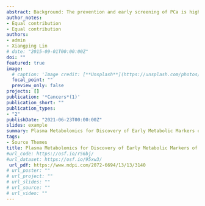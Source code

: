 ```yaml
---
abstract: Background: The prevention and early screening of PCa is highly dependent on the identification of new biomarkers. In this study, we investigated whether plasma metabolic profiles from healthy males provide novel early biomarkers associated with future risk of PCa. Methods: Using the Supplémentation en Vitamines et Minéraux Antioxydants (SU.VI.MAX) cohort, we identified plasma samples collected from 146 PCa cases up to 13 years prior to diagnosis and 272 matched controls. Plasma metabolic profiles were characterized using ultra-high-performance liquid chromatography-high resolution mass spectrometry (UHPLC-HRMS). Results: Orthogonal partial least squares discriminant analysis (OPLS-DA) discriminated PCa cases from controls, with a median area under the receiver operating characteristic curve (AU-ROC) of 0.92 using a 1000-time repeated random sub-sampling validation. Sparse Partial Least Squares Discriminant Analysis (sPLS-DA) identified the top 10 most important metabolites (p < 0.001) discriminating PCa cases from controls. Among them, phosphate, ethyl oleate, eicosadienoic acid were higher in individuals that developed PCa than in the controls during the follow-up. In contrast, 2-hydroxyadenine, sphinganine, L-glutamic acid, serotonin, 7-keto cholesterol, tiglyl carnitine, and sphingosine were lower. Conclusion: Our results support the dysregulation of amino acids and sphingolipid metabolism during the development of PCa. After validation in an independent cohort, these signatures may promote the development of new prevention and screening strategies to identify males at future risk of PCa.
author_notes:
- Equal contribution
- Equal contribution
authors:
- admin
- Xiangping Lin
# date: "2015-09-01T00:00:00Z"
doi: ""
featured: true
image:
  # caption: 'Image credit: [**Unsplash**](https://unsplash.com/photos/jdD8gXaTZsc)'
  focal_point: ""
  preview_only: false
projects: []
publication: '*Cancers*(1)'
publication_short: ""
publication_types:
- "2"
publishDate: "2021-06-23T00:00:00Z"
slides: example
summary: Plasma Metabolomics for Discovery of Early Metabolic Markers of Prostate Cancer Based on Ultra-High-Performance Liquid Chromatography-High Resolution Mass Spectrometry.
tags:
- Source Themes
title: Plasma Metabolomics for Discovery of Early Metabolic Markers of Prostate Cancer Based on Ultra-High-Performance Liquid Chromatography-High Resolution Mass Spectrometry
#url_code: https://osf.io/r56bj/
#url_dataset: https://osf.io/95xw3/
 url_pdf: https://www.mdpi.com/2072-6694/13/13/3140
# url_poster: ""
# url_project: ""
# url_slides: ""
# url_source: ""
# url_video: ""
---
```


